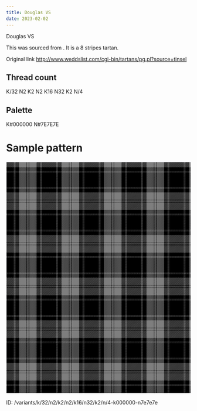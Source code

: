 ```yaml
---
title: Douglas VS
date: 2023-02-02
---
```

Douglas VS

This was sourced from <no value>.  It is a 8 stripes tartan.

Original link http://www.weddslist.com/cgi-bin/tartans/pg.pl?source=tinsel

## Thread count
K/32 N2 K2 N2 K16 N32 K2 N/4

## Palette
K#000000 N#7E7E7E

# Sample pattern

![Tartan detail](tartan.png "K/32 N2 K2 N2 K16 N32 K2 N/4 tartan")

ID: /variants/k/32/n2/k2/n2/k16/n32/k2/n/4-k000000-n7e7e7e